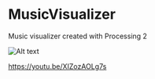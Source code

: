 # MusicVisualizer
Music visualizer created with Processing 2

![Alt text](http://i2.wp.com/www.ianmagarzo.com/wp-content/uploads/2016/01/vlcsnap-2016-01-27-19h06m05s275-e1453918031262.png "Music visualizer")

https://youtu.be/XIZozAOLg7s
